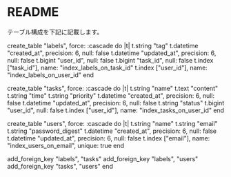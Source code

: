 # README

テーブル構成を下記に記載します。

create_table "labels", force: :cascade do |t|
    t.string "tag"
    t.datetime "created_at", precision: 6, null: false
    t.datetime "updated_at", precision: 6, null: false
    t.bigint "user_id", null: false
    t.bigint "task_id", null: false
    t.index ["task_id"], name: "index_labels_on_task_id"
    t.index ["user_id"], name: "index_labels_on_user_id"
  end

  create_table "tasks", force: :cascade do |t|
    t.string "name"
    t.text "content"
    t.string "time"
    t.string "priority"
    t.datetime "created_at", precision: 6, null: false
    t.datetime "updated_at", precision: 6, null: false
    t.string "status"
    t.bigint "user_id", null: false
    t.index ["user_id"], name: "index_tasks_on_user_id"
  end

  create_table "users", force: :cascade do |t|
    t.string "name"
    t.string "email"
    t.string "password_digest"
    t.datetime "created_at", precision: 6, null: false
    t.datetime "updated_at", precision: 6, null: false
    t.index ["email"], name: "index_users_on_email", unique: true
  end

  add_foreign_key "labels", "tasks"
  add_foreign_key "labels", "users"
  add_foreign_key "tasks", "users"
end
